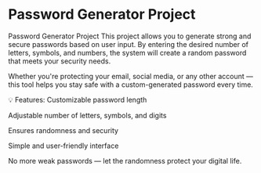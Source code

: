 # Password Generator Project
Password Generator Project
This project allows you to generate strong and secure passwords based on user input.
By entering the desired number of letters, symbols, and numbers, the system will create a random password that meets your security needs.

Whether you're protecting your email, social media, or any other account — this tool helps you stay safe with a custom-generated password every time.

💡 Features:
Customizable password length

Adjustable number of letters, symbols, and digits

Ensures randomness and security

Simple and user-friendly interface

No more weak passwords — let the randomness protect your digital life.
